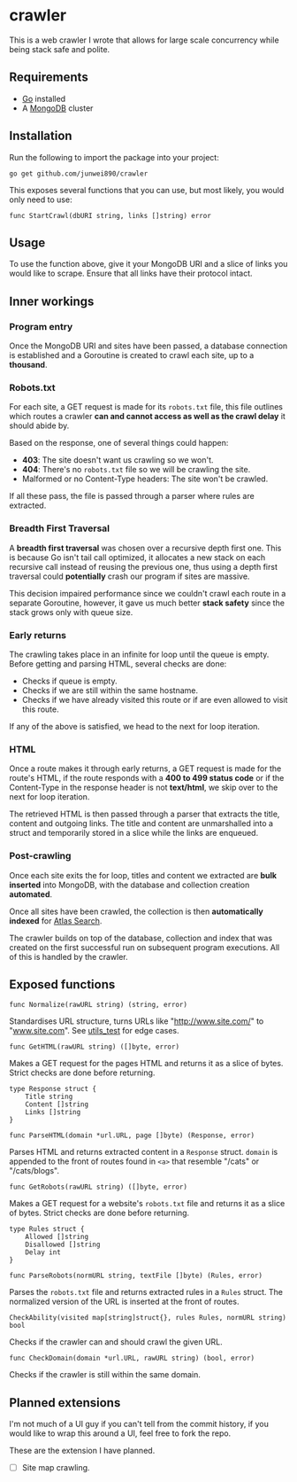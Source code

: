 # crawler
This is a web crawler I wrote that allows for large scale concurrency while being stack safe and polite.

## Requirements
- [Go](https://go.dev/doc/install) installed
- A [MongoDB](https://www.mongodb.com/docs/atlas/getting-started/) cluster

## Installation
Run the following to import the package into your project:
```
go get github.com/junwei890/crawler
```

This exposes several functions that you can use, but most likely, you would only need to use:
```
func StartCrawl(dbURI string, links []string) error
```

## Usage
To use the function above, give it your MongoDB URI and a slice of links you would like to scrape. Ensure that all links have their protocol intact.

## Inner workings
### Program entry
Once the MongoDB URI and sites have been passed, a database connection is established and a Goroutine is created to crawl each site, up to a **thousand**.

### Robots.txt
For each site, a GET request is made for its `robots.txt` file, this file outlines which routes a crawler **can and cannot access as well as the crawl delay** it should abide by.

Based on the response, one of several things could happen:
- **403**: The site doesn't want us crawling so we won't.
- **404**: There's no `robots.txt` file so we will be crawling the site.
- Malformed or no Content-Type headers: The site won't be crawled.

If all these pass, the file is passed through a parser where rules are extracted.

### Breadth First Traversal
A **breadth first traversal** was chosen over a recursive depth first one. This is because Go isn't tail call optimized, it allocates a new stack on each recursive call instead of reusing the previous one, thus using a depth first traversal could **potentially** crash our program if sites are massive.

This decision impaired performance since we couldn't crawl each route in a separate Goroutine, however, it gave us much better **stack safety** since the stack grows only with queue size.

### Early returns
The crawling takes place in an infinite for loop until the queue is empty. Before getting and parsing HTML, several checks are done:
- Checks if queue is empty.
- Checks if we are still within the same hostname.
- Checks if we have already visited this route or if are even allowed to visit this route.

If any of the above is satisfied, we head to the next for loop iteration.

### HTML
Once a route makes it through early returns, a GET request is made for the route's HTML, if the route responds with a **400 to 499 status code** or if the Content-Type in the response header is not **text/html**, we skip over to the next for loop iteration.

The retrieved HTML is then passed through a parser that extracts the title, content and outgoing links. The title and content are unmarshalled into a struct and temporarily stored in a slice while the links are enqueued.

### Post-crawling
Once each site exits the for loop, titles and content we extracted are **bulk inserted** into MongoDB, with the database and collection creation **automated**.

Once all sites have been crawled, the collection is then **automatically indexed** for [Atlas Search](https://www.mongodb.com/docs/atlas/atlas-search/).

The crawler builds on top of the database, collection and index that was created on the first successful run on subsequent program executions. All of this is handled by the crawler.

## Exposed functions
```
func Normalize(rawURL string) (string, error)
```

Standardises URL structure, turns URLs like "http://www.site.com/" to "www.site.com". See [utils_test](./utils/utils_test.go) for edge cases.

```
func GetHTML(rawURL string) ([]byte, error)
```

Makes a GET request for the pages HTML and returns it as a slice of bytes. Strict checks are done before returning.

```
type Response struct {
    Title string
    Content []string
    Links []string
}

func ParseHTML(domain *url.URL, page []byte) (Response, error)
```

Parses HTML and returns extracted content in a `Response` struct. `domain` is appended to the front of routes found in `<a>` that resemble "/cats" or "/cats/blogs".

```
func GetRobots(rawURL string) ([]byte, error)
```

Makes a GET request for a website's `robots.txt` file and returns it as a slice of bytes. Strict checks are done before returning.

```
type Rules struct {
    Allowed []string
    Disallowed []string
    Delay int
}

func ParseRobots(normURL string, textFile []byte) (Rules, error)
```

Parses the `robots.txt` file and returns extracted rules in a `Rules` struct. The normalized version of the URL is inserted at the front of routes.

```
CheckAbility(visited map[string]struct{}, rules Rules, normURL string) bool
```

Checks if the crawler can and should crawl the given URL.

```
func CheckDomain(domain *url.URL, rawURL string) (bool, error)
```

Checks if the crawler is still within the same domain.

## Planned extensions
I'm not much of a UI guy if you can't tell from the commit history, if you would like to wrap this around a UI, feel free to fork the repo.

These are the extension I have planned.
- [ ] Site map crawling.
